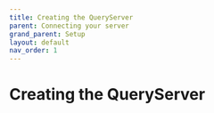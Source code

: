 ```yaml
---
title: Creating the QueryServer
parent: Connecting your server
grand_parent: Setup
layout: default
nav_order: 1
---
```


# Creating the QueryServer